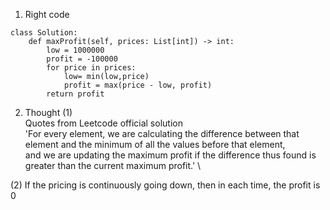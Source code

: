 1. Right code
```
class Solution:
    def maxProfit(self, prices: List[int]) -> int:
        low = 1000000
        profit = -100000
        for price in prices:
            low= min(low,price)
            profit = max(price - low, profit)
        return profit
``` 
            




2. Thought
(1) \
Quotes from Leetcode official solution \
'For every element, we are calculating the difference between that element and the minimum of all the values before that element, \
 and we are updating the maximum profit if the difference thus found is greater than the current maximum profit.' \
 
(2) If the pricing is continuously going down, then in each time, the profit is 0
 
 
